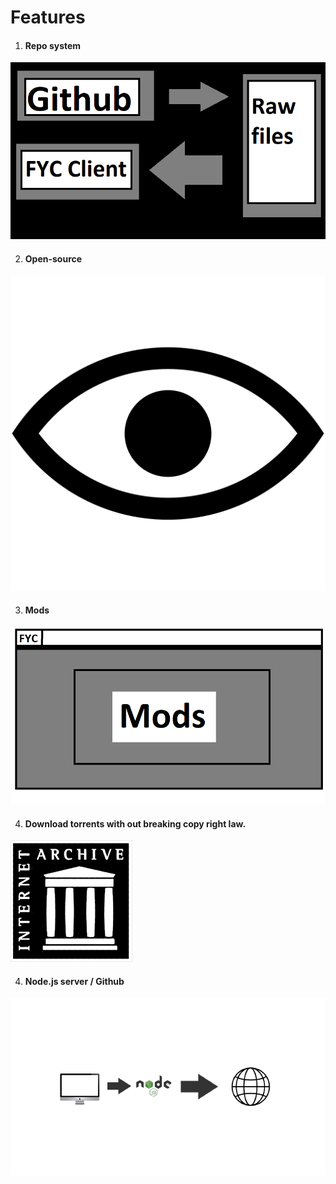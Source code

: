 # Features

1) #### Repo system
![Repo](photo.png)

2) #### Open-source
![Open-source](image.png)

3) #### Mods
![Mods](mods.png)

4) #### Download torrents with out breaking copy right law.
![Download](download4.png)

4) #### Node.js server / Github
![Server](design.png)